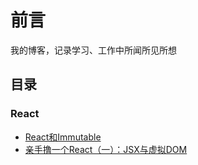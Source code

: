 
# 前言
我的博客，记录学习、工作中所闻所见所想

## 目录
### React
- [React和Immutable](https://github.com/Vibing/blog/issues/2)
- [亲手撸一个React（一）：JSX与虚拟DOM](https://github.com/Vibing/blog/issues/1)


